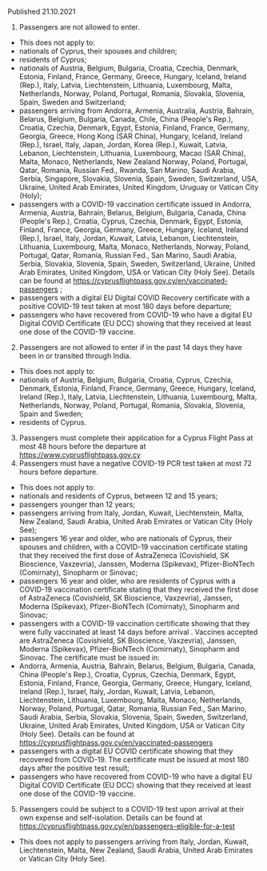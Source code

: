 Published 21.10.2021
1. Passengers are not allowed to enter.
- This does not apply to:
- nationals of Cyprus, their spouses and children;
- residents of Cyprus;
- nationals of Austria, Belgium, Bulgaria, Croatia, Czechia, Denmark, Estonia, Finland, France, Germany, Greece, Hungary, Iceland, Ireland (Rep.), Italy, Latvia, Liechtenstein, Lithuania, Luxembourg, Malta, Netherlands, Norway, Poland, Portugal, Romania, Slovakia, Slovenia, Spain, Sweden and Switzerland;
- passengers arriving from Andorra, Armenia, Australia, Austria, Bahrain, Belarus, Belgium, Bulgaria, Canada, Chile, China (People's Rep.), Croatia, Czechia, Denmark, Egypt, Estonia, Finland, France, Germany, Georgia, Greece, Hong Kong (SAR China), Hungary, Iceland, Ireland (Rep.), Israel, Italy, Japan, Jordan, Korea (Rep.), Kuwait, Latvia, Lebanon, Liechtenstein, Lithuania, Luxembourg, Macao (SAR China), Malta, Monaco, Netherlands, New Zealand Norway, Poland, Portugal, Qatar, Romania, Russian Fed., Rwanda, San Marino, Saudi Arabia, Serbia, Singapore, Slovakia, Slovenia, Spain, Sweden, Switzerland, USA, Ukraine, United Arab Emirates, United Kingdom, Uruguay or Vatican City (Holy);
- passengers with a COVID-19 vaccination certificate issued in Andorra, Armenia, Austria, Bahrain, Belarus, Belgium, Bulgaria, Canada, China (People's Rep.), Croatia, Cyprus, Czechia, Denmark, Egypt, Estonia, Finland, France, Georgia, Germany, Greece, Hungary, Iceland, Ireland (Rep.), Israel, Italy, Jordan, Kuwait, Latvia, Lebanon, Liechtenstein, Lithuania, Luxembourg, Malta, Monaco, Netherlands, Norway, Poland, Portugal, Qatar, Romania, Russian Fed., San Marino, Saudi Arabia, Serbia, Slovakia, Slovenia, Spain, Sweden, Switzerland, Ukraine, United Arab Emirates, United Kingdom, USA or Vatican City (Holy See). Details can be found at <a href="https://cyprusflightpass.gov.cy/en/vaccinated-passengers">https://cyprusflightpass.gov.cy/en/vaccinated-passengers</a> ;
- passengers with a digital EU Digital COVID Recovery certificate with a positive COVID-19 test taken at most 180 days before departure;
- passengers who have recovered from COVID-19 who have a digital EU Digital COVID Certificate (EU DCC) showing that they received at least one dose of the COVID-19 vaccine.
2. Passengers are not allowed to enter if in the past 14 days they have been in or transited through India.
- This does not apply to:
- nationals of Austria, Belgium, Bulgaria, Croatia, Cyprus, Czechia, Denmark, Estonia, Finland, France, Germany, Greece, Hungary, Iceland, Ireland (Rep.), Italy, Latvia, Liechtenstein, Lithuania, Luxembourg, Malta, Netherlands, Norway, Poland, Portugal, Romania, Slovakia, Slovenia, Spain and Sweden;
- residents of Cyprus.
3. Passengers must complete their application for a Cyprus Flight Pass at most 48 hours before the departure at <a href="https://www.cyprusflightpass.gov.cy/">https://www.cyprusflightpass.gov.cy</a>
4. Passengers must have a negative COVID-19 PCR test taken at most 72 hours before departure.
- This does not apply to:
- nationals and residents of Cyprus, between 12 and 15 years;
- passengers younger than 12 years;
- passengers arriving from Italy, Jordan, Kuwait, Liechtenstein, Malta, New Zealand, Saudi Arabia, United Arab Emirates or Vatican City (Holy See);
- passengers 16 year and older, who are nationals of Cyprus, their spouses and children, with a COVID-19 vaccination certificate stating that they received the first dose of AstraZeneca (Covishield, SK Bioscience, Vaxzevria), Janssen, Moderna (Spikevax), Pfizer-BioNTech (Comirnaty), Sinopharm or Sinovac;
- passengers 16 year and older, who are residents of Cyprus with a COVID-19 vaccination certificate stating that they received the first dose of AstraZeneca (Covishield, SK Bioscience, Vaxzevria), Janssen, Moderna (Spikevax), Pfizer-BioNTech (Comirnaty), Sinopharm and Sinovac;
- passengers with a COVID-19 vaccination certificate showing that they were fully vaccinated at least 14 days before arrival . Vaccines accepted are AstraZeneca (Covishield, SK Bioscience, Vaxzevria), Janssen, Moderna (Spikevax), Pfizer-BioNTech (Comirnaty), Sinopharm and Sinovac. The certificate must be issued in:
- Andorra, Armenia, Austria, Bahrain, Belarus, Belgium, Bulgaria, Canada, China (People's Rep.), Croatia, Cyprus, Czechia, Denmark, Egypt, Estonia, Finland, France, Georgia, Germany, Greece, Hungary, Iceland, Ireland (Rep.), Israel, Italy, Jordan, Kuwait, Latvia, Lebanon, Liechtenstein, Lithuania, Luxembourg, Malta, Monaco, Netherlands, Norway, Poland, Portugal, Qatar, Romania, Russian Fed., San Marino, Saudi Arabia, Serbia, Slovakia, Slovenia, Spain, Sweden, Switzerland, Ukraine, United Arab Emirates, United Kingdom, USA or Vatican City (Holy See). Details can be found at <a href="https://cyprusflightpass.gov.cy/en/vaccinated-passengers">https://cyprusflightpass.gov.cy/en/vaccinated-passengers</a>
- passengers with a digital EU COVID certificate showing that they recovered from COVID-19. The certificate must be issued at most 180 days after the positive test result;
- passengers who have recovered from COVID-19 who have a digital EU Digital COVID Certificate (EU DCC) showing that they received at least one dose of the COVID-19 vaccine.
5. Passengers could be subject to a COVID-19 test upon arrival at their own expense and self-isolation. Details can be found at <a href="https://cyprusflightpass.gov.cy/en/passengers-eligible-for-a-test">https://cyprusflightpass.gov.cy/en/passengers-eligible-for-a-test</a>
- This does not apply to passengers arriving from Italy, Jordan, Kuwait, Liechtenstein, Malta, New Zealand, Saudi Arabia, United Arab Emirates or Vatican City (Holy See).